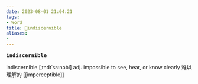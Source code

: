 ```yaml
---
date: 2023-08-01 21:04:21
tags: 
- Word
title: 📖indiscernible
aliases: 
- 
---
```


<pre><strong>indiscernible</strong></pre>

indiscernible
[ˌɪndɪˈsɜ:nəbl]
adj. impossible to see, hear, or know clearly 难以理解的
[[imperceptible]]
